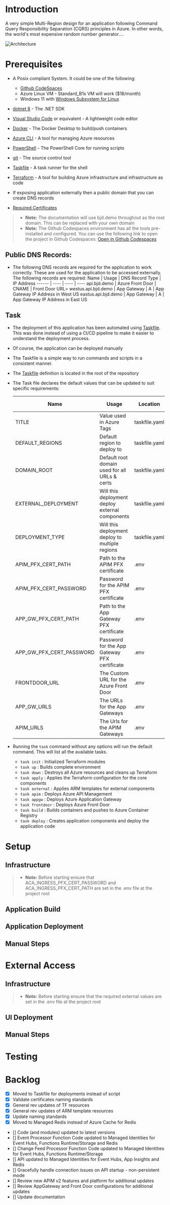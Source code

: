 # Introduction
A very simple Multi-Region design for an application following Command Query Responsibility Separation (CQRS) principles in Azure.
In other words, the world's most expensive random number generator....

![Architecture](./.assets/architecture.png)

# Prerequisites
* A Posix compliant System. It could be one of the following:
    * [Github CodeSpaces](https://github.com/features/codespaces)
    * Azure Linux VM - Standard_B1s VM will work ($18/month)
    * Windows 11 with [Windows Subsystem for Linux](https://docs.microsoft.com/en-us/windows/wsl/install)
* [dotnet 8](https://dotnet.microsoft.com/download) - The .NET SDK
* [Visual Studio Code](https://code.visualstudio.com/) or equivalent - A lightweight code editor
* [Docker](https://www.docker.com/products/docker-desktop) - The Docker Desktop to build/push containers
* [Azure CLI](https://docs.microsoft.com/en-us/cli/azure/install-azure-cli) - A tool for managing Azure resources
* [PowerShell](https://docs.microsoft.com/en-us/powershell/scripting/install/installing-powershell) - The PowerShell Core for running scripts
* [git](https://git-scm.com/) - The source control tool
* [Taskfile](https://taskfile.dev/#/) - A task runner for the shell
* [Terraform](https://www.terraform.io/) - A tool for building Azure infrastructure and infrastructure as code
* If exposing application externally then a public domain that you can create DNS records

* [Required Certificates](./docs/letsencrypt.md)

> * **Note:** The documentation will use bjd.demo throughout as the root domain.  This can be replaced with your own domain
> * **Note:** The Github Codespaces environment has all the tools pre-installed and configured.  You can use the following link to open the project in Github Codespaces: [Open in Github Codespaces](https://codespaces.new/briandenicola/azure-multi-region-proof-of-concept?quickstart=1)

## Public DNS Records: 
* The following DNS records are required for the application to work correctly.  These are used for the application to be accessed externally.  The following records are required: 
    Name | Usage | DNS Record Type | IP Address
    ------ | ---- | ---- | ----
    api.bjd.demo | Azure Front Door  |  CNAME | Front Door URL>
    westus.api.bjd.demo | App Gateway | A | App Gateway IP Address in West US
    eastus.api.bjd.demo | App Gateway | A | App Gateway IP Address in East US

## Task
* The deployment of this application has been automated using [Taskfile](https://taskfile.dev/#/).  This was done instead of using a CI/CD pipeline to make it easier to understand the deployment process.  
* Of course, the application can be deployed manually
* The Taskfile is a simple way to run commands and scripts in a consistent manner.  
* The [Taskfile](../Taskfile.yaml) definition is located in the root of the repository
* The Task file declares the default values that can be updated to suit specific requirements: 

    Name | Usage | Location | Required | Default or Example Value
    ------ | ------ | ------ | ------ | ------
    TITLE | Value used in Azure Tags | taskfile.yaml | Yes | CQRS Multi-region Pattern in Azure
    DEFAULT_REGIONS | Default region to deploy to | taskfile.yaml | Yes | ["westus3"]
    DOMAIN_ROOT | Default root domain used for all URLs & certs | taskfile.yaml | Yes | bjd.demo
    EXTERNAL_DEPLOYMENT | Will this deployment deploy external components | taskfile.yaml | Yes | false
    DEPLOYMENT_TYPE | Will this deployment deploy to multiple regions | taskfile.yaml | Yes | single (`multiregion` or `single` are valid options)
    APIM_PFX_CERT_PATH | Path to the APIM PFX certificate | .env | External Only | ./certs/apim.pfx
    APIM_PFX_CERT_PASSWORD | Password for the APIM PFX certificate | .env | External Only | <password for the pfx file>
    APP_GW_PFX_CERT_PATH | Path to the App Gateway PFX certificate | .env | External Only | ./certs/appgw.pfx
    APP_GW_PFX_CERT_PASSWORD | Password for the App Gateway PFX certificate | .env | External Only | <password for the pfx file>
    FRONTDOOR_URL | The Custom URL for the Azure Front Door | .env | External Only | api.bjd.demo
    APP_GW_URLS | The URLs for the App Gateways | .env | External Only | ["westus.api.bjd.demo"] 
    APIM_URLS | The Urls for the APIM Gateways | .env | External Only | ["westus.apim.bjd.demo"]

* Running the `task` command without any options will run the default command. This will list all the available tasks.
    * `task init`               : Initialized Terraform modules
    * `task up`                 : Builds complete environment
    * `task down`               : Destroys all Azure resources and cleans up Terraform
    * `task apply`              : Applies the Terraform configuration for the core components
    * `task external`           : Applies ARM templates for external components
    * `task apim`               : Deploys Azure API Management
    * `task appgw`              : Deploys Azure Application Gateway
    * `task frontdoor`          : Deploys Azure Front Door
    * `task build`              : Builds containers and pushes to Azure Container Registry
    * `task deploy`             : Creates application components and deploy the application code

# Setup

## Infrastructure
> * **Note:** Before starting ensure that  ACA_INGRESS_PFX_CERT_PASSWORD and ACA_INGRESS_PFX_CERT_PATH are set in the .env file at the project root
## Application Build  
## Application Deployment 
## Manual Steps

# External Access
## Infrastructure
> * **Note:** Before starting ensure that the required external values are set in the .env file at the project root

## UI Deployment 
## Manual Steps

# Testing

# Backlog
- [x] Moved to Taskfile for deployments instead of script
- [x] Validate certificates naming standards
- [x] General rev updates of TF resources
- [x] General rev updates of ARM template resources
- [x] Update naming standards
- [x] Moved to Managed Redis instead of Azure Cache for Redis
- [] Code (and modules) updated to latest versions
- [] Event Processor Function Code updated to Managed Identities for Event Hubs, Functions Runtime/Storage and Redis
- [] Change Feed Processor Function Code updated to Managed Identities for Event Hubs, Functions Runtime/Storage 
- [] API updated to Managed Identities for Event Hubs, App Insights and Redis
- [] Gracefully handle connection issues on API startup - non-persistent mode
- [] Review new APIM v2 features and platform for additional updates
- [] Review AppGateway and Front Door configurations for additional updates
- [] Update documentation 
